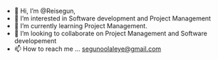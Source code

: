 - 👋 Hi, I’m @Reisegun,
- 👀 I’m interested in Software development and Project Management
- 🌱 I’m currently learning Project Management.
- 💞️ I’m looking to collaborate on Project Management and Software developement
- 📫 How to reach me ... segunoolaleye@gmail.com

<!---
Reisegun/Reisegun is a ✨ special ✨ repository because its `README.md` (this file) appears on your GitHub profile.
You can click the Preview link to take a look at your changes.
--->
